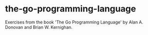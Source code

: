 # the-go-programming-language
Exercises from the book 'The Go Programming Language' by Alan A. Donovan and Brian W. Kernighan.
